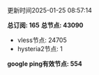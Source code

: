 更新时间2025-01-25 08:57:14

**总订阅: 165**
**总节点: 43090**
- vless节点: 24705
- hysteria2节点: 1

**google ping有效节点: 554**
